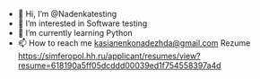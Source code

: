 - 👋 Hi, I’m @Nadenkatesting
- 👀 I’m interested in Software testing
- 🌱 I’m currently learning Python
- 📫 How to reach me kasianenkonadezhda@gmail.com
Rezume https://simferopol.hh.ru/applicant/resumes/view?resume=618190a5ff05dcddd00039ed1f754558397a4d
